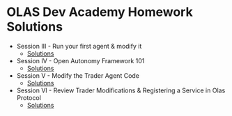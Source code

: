 # OLAS Dev Academy Homework Solutions

* Session III - Run your first agent & modify it
  * [Solutions](session3_sol.md)
* Session IV - Open Autonomy Framework 101
  * [Solutions](session4_sol.md)
* Session V - Modify the Trader Agent Code
  * [Solutions](session5_sol.md)
* Session VI - Review Trader Modifications & Registering a Service in Olas Protocol
  * [Solutions](session6_sol.md)

